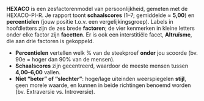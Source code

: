 **HEXACO** is een zesfactorenmodel van persoonlijkheid, gemeten met de
HEXACO-PI-R. Je rapport toont **schaalscores** (1–7; gemiddelde ≈ **5,00**) en
**percentielen** (jouw positie t.o.v. een vergelijkingsgroep). Labels in
hoofdletters zijn de zes brede **factoren**; de vier kenmerken in kleine letters
onder elke factor zijn **facetten**. Er is ook een interstitiële facet,
**Altruïsme**, die aan drie factoren is gekoppeld.

- **Percentielen** vertellen welk % van de steekproef **onder** jou scoorde (bv.
  90e = hoger dan 90% van de mensen).
- **Schaalscores** zijn gecentreerd, waardoor de meeste mensen tussen
  **4,00–6,00** vallen.
- **Niet “beter” of “slechter”**: hoge/lage uiteinden weerspiegelen **stijl**,
  geen morele waarde, en kunnen in beide richtingen benoemd worden (bv.
  Extraversie vs. Introversie).
